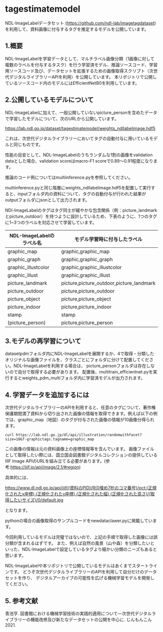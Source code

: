 # tagestimatemodel
NDL-ImageLabelデータセット
(https://github.com/ndl-lab/imagetagdataset)
を利用して、資料画像に付与するタグを推定するモデルを公開しています。

## 1.概要
NDL-ImageLabelを学習データとして、マルチラベル画像分類（1画像に対して複数のラベルを付与するタスク）を行う学習済モデル、推論ソースコード、学習用ソースコード及び、データセットを拡張するための画像取得スクリプト（次世代デジタルライブラリーAPIを利用）を公開しています。
本リポジトリで公開しているソースコード内のモデルにはEfficientNetB0を利用しています。

## 2.公開しているモデルについて
NDL-ImageLabelに加えて、一般公開していないpicture_personを含めたデータで学習したモデルについて、次のURLから公開しています。

https://lab.ndl.go.jp/dataset/tagestimatemodel/weights_ndllabelimage.hdf5

これは、次世代デジタルライブラリーにおいてタグの自動付与に用いているモデルと同じものです。

性能の目安として、NDL-ImageLabelのうちランダムな1割の画像をvalidation dataとした場合、validation scoreはmacro-F1 scoreで0.89～0.91程度になります。


推論のコード例についてはmultiinference.pyを参照してください。

multiinference.pyと同じ階層にweights_ndllabelimage.hdf5を配置して実行すると、inputフォルダ内の資料について、タグの自動付与が行われた結果がoutputフォルダにjsonとして出力されます。

NDl-ImageLabelのタグはタグ同士が緩やかな包含関係（例：picture_landmarkとpicture_outdoor）を持つように設計しているため、下表のように、1つのタグに1~3つのラベルを対応させて学習しています。

  |NDL-ImageLabelのラベル名| モデル学習時に付与したラベル
  |---------------------|----------
  |graphic_map          |graphic,graphic_map
  |graphic_graph        |graphic,graphic_graph
  |graphic_illustcolor  |graphic,graphic_illustcolor
  |graphic_illust       |graphic,graphic_illust 
  |picture_landmark     |picture,picture_outdoor,picture_landmark
  |picture_outdoor      |picture,picture_outdoor
  |picture_object       |picture,picture_object
  |picture_indoor       |picture,picture_indoor
  |stamp                |stamp
  |(picture_person)     |picture,picture_person


## 3.モデルの再学習について
datasetpdmフォルダ内にNDL-ImageLabelを展開するか、4で取得・分類したオリジナルな画像ファイルを、クラスごとにフォルダに分けて配置してください。NDL-ImageLabelを利用する場合は、
picture_personフォルダは存在しないので自分で取得する必要があります。
配置後、multitrain_efficientnet.pyを実行するとweights_pdm_multiフォルダ内に学習済モデルが出力されます。


## 4. 学習データを追加するには

次世代デジタルライブラリーのAPIを利用すると、任意のタグについて、著作権保護期間満了資料から切り出された画像の情報を取得できます。例えば以下の例では、graphic_map（地図）のタグが付与された画像の情報が10画像分得られます。
```
curl https://lab.ndl.go.jp/dl/api/illustration/randomwithfacet?size=10&f-graphictags.tagname=graphic_map
```
この画像の情報は元の資料画像上の座標情報等を含んでいます。
画像ファイルとして取得したい際には、国立国会図書館デジタルコレクションの提供しているIIIF Image APIのURLを組み立てる必要があります。(参考:https://iiif.io/api/image/2.1/#region)

具体的には、

https://www.dl.ndl.go.jp/api/iiif/(資料のPID)/R(0埋め7桁のコマ番号)/pct:(正規化されたx座標),(正規化されたy座標),(正規化された幅),(正規化された高さ)/(取得したいサイズ)/0/default.jpg

となります。

pythonの場合の画像取得のサンプルコードをnewdataclawer.pyに掲載しています。

今回利用しているモデルは完璧ではないので、上記の手順で取得した画像には誤分類が含まれるはずです。
また、例えば自然の風景（山や森）を分類したいといった、NDL-ImageLabelで設定しているタグより細かい分類のニーズもあると思います。

NDL-ImageLabelや本リポジトリで公開しているモデルはあくまでスタートラインです。
どうぞ次世代デジタルライブラリーのAPIを利用して自分だけのデータセットを作り、
デジタルアーカイブの可能性を広げる機械学習モデルを開発してください。


## 5. 参考文献
青池亨. 図書館における機械学習技術の実践的適用について―次世代デジタルライブラリーの機能改修及び新たなデータセットの公開を中心に. じんもんこん2021.



